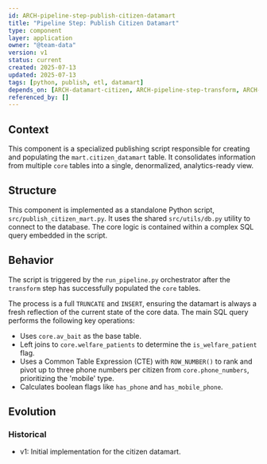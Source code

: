 ```yaml
---
id: ARCH-pipeline-step-publish-citizen-datamart
title: "Pipeline Step: Publish Citizen Datamart"
type: component
layer: application
owner: "@team-data"
version: v1
status: current
created: 2025-07-13
updated: 2025-07-13
tags: [python, publish, etl, datamart]
depends_on: [ARCH-datamart-citizen, ARCH-pipeline-step-transform, ARCH-pipeline-orchestration]
referenced_by: []
---
```

## Context
This component is a specialized publishing script responsible for creating and populating the `mart.citizen_datamart` table. It consolidates information from multiple `core` tables into a single, denormalized, analytics-ready view.

## Structure
This component is implemented as a standalone Python script, `src/publish_citizen_mart.py`. It uses the shared `src/utils/db.py` utility to connect to the database. The core logic is contained within a complex SQL query embedded in the script.

## Behavior
The script is triggered by the `run_pipeline.py` orchestrator after the `transform` step has successfully populated the `core` tables.

The process is a full `TRUNCATE` and `INSERT`, ensuring the datamart is always a fresh reflection of the current state of the core data. The main SQL query performs the following key operations:
- Uses `core.av_bait` as the base table.
- Left joins to `core.welfare_patients` to determine the `is_welfare_patient` flag.
- Uses a Common Table Expression (CTE) with `ROW_NUMBER()` to rank and pivot up to three phone numbers per citizen from `core.phone_numbers`, prioritizing the 'mobile' type.
- Calculates boolean flags like `has_phone` and `has_mobile_phone`.

## Evolution
### Historical
- v1: Initial implementation for the citizen datamart. 
